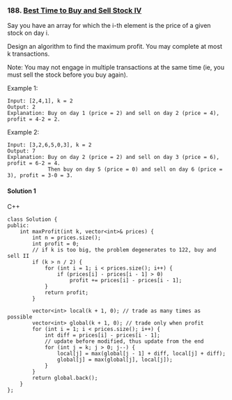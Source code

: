 ### 188\. [Best Time to Buy and Sell Stock IV](https://leetcode.com/problems/best-time-to-buy-and-sell-stock-iv/)

Say you have an array for which the i-th element is the price of a given stock on day i.

Design an algorithm to find the maximum profit. You may complete at most k transactions.

Note:
You may not engage in multiple transactions at the same time (ie, you must sell the stock before you buy again).

Example 1:
```
Input: [2,4,1], k = 2
Output: 2
Explanation: Buy on day 1 (price = 2) and sell on day 2 (price = 4), profit = 4-2 = 2.
```

Example 2:
```
Input: [3,2,6,5,0,3], k = 2
Output: 7
Explanation: Buy on day 2 (price = 2) and sell on day 3 (price = 6), profit = 6-2 = 4.
             Then buy on day 5 (price = 0) and sell on day 6 (price = 3), profit = 3-0 = 3.
```

#### Solution 1

C++

```
class Solution {
public:
    int maxProfit(int k, vector<int>& prices) {
        int n = prices.size();
        int profit = 0;
        // if k is too big, the problem degenerates to 122, buy and sell II
        if (k > n / 2) {
            for (int i = 1; i < prices.size(); i++) {
                if (prices[i] - prices[i - 1] > 0)
                    profit += prices[i] - prices[i - 1];
            }
            return profit;
        }
        
        vector<int> local(k + 1, 0); // trade as many times as possible
        vector<int> global(k + 1, 0); // trade only when profit
        for (int i = 1; i < prices.size(); i++) {
            int diff = prices[i] - prices[i - 1];
            // update before modified, thus update from the end
            for (int j = k; j > 0; j--) {
                local[j] = max(global[j - 1] + diff, local[j] + diff);
                global[j] = max(global[j], local[j]);
            }
        }
        return global.back();
    }
};
```
